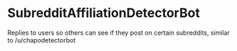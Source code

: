 # SubredditAffiliationDetectorBot
Replies to users so others can see if they post on certain subreddits, similar to /u/chapodetectorbot
